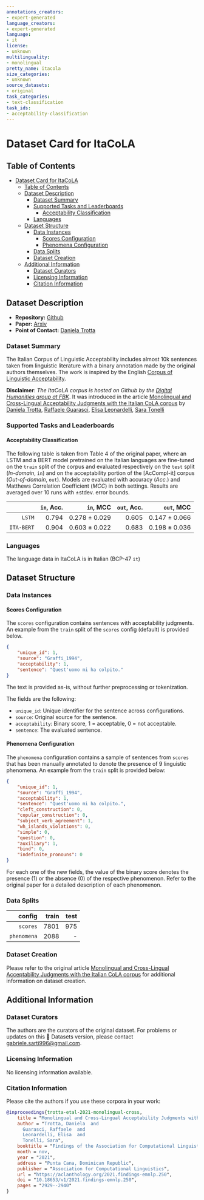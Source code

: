 ```yaml
---
annotations_creators:
- expert-generated
language_creators:
- expert-generated
language:
- it
license:
- unknown
multilinguality:
- monolingual
pretty_name: itacola
size_categories:
- unknown
source_datasets:
- original
task_categories:
- text-classification
task_ids:
- acceptability-classification
---
```


# Dataset Card for ItaCoLA

## Table of Contents

- [Dataset Card for ItaCoLA](#dataset-card-for-itacola)
  - [Table of Contents](#table-of-contents)
  - [Dataset Description](#dataset-description)
    - [Dataset Summary](#dataset-summary)
    - [Supported Tasks and Leaderboards](#supported-tasks-and-leaderboards)
      - [Acceptability Classification](#acceptability-classification)
    - [Languages](#languages)
  - [Dataset Structure](#dataset-structure)
    - [Data Instances](#data-instances)
      - [Scores Configuration](#scores-configuration)
      - [Phenomena Configuration](#phenomena-configuration)
    - [Data Splits](#data-splits)
    - [Dataset Creation](#dataset-creation)
  - [Additional Information](#additional-information)
    - [Dataset Curators](#dataset-curators)
    - [Licensing Information](#licensing-information)
    - [Citation Information](#citation-information)

## Dataset Description

- **Repository:** [Github](https://github.com/dhfbk/ItaCoLA-dataset)
- **Paper:** [Arxiv](http://ceur-ws.org/Vol-2765/paper169.pdf)
- **Point of Contact:** [Daniela Trotta](dtrotta@unisa.it)

### Dataset Summary

The Italian Corpus of Linguistic Acceptability includes almost 10k sentences taken from linguistic literature with a binary annotation made by the original authors themselves. The work is inspired by the English [Corpus of Linguistic Acceptability](https://nyu-mll.github.io/CoLA/).

**Disclaimer**: *The ItaCoLA corpus is hosted on Github by the [Digital Humanities group at FBK](https://dh.fbk.eu/)*. It was introduced in the article [Monolingual and Cross-Lingual Acceptability Judgments with the Italian CoLA corpus](https://arxiv.org/abs/2109.12053) by [Daniela Trotta](https://dh.fbk.eu/author/daniela/), [Raffaele Guarasci](https://www.icar.cnr.it/persone/guarasci/), [Elisa Leonardelli](https://dh.fbk.eu/author/elisa/), [Sara Tonelli](https://dh.fbk.eu/author/sara/)

### Supported Tasks and Leaderboards

#### Acceptability Classification

The following table is taken from Table 4 of the original paper, where an LSTM and a BERT model pretrained on the Italian languages are fine-tuned on the `train` split of the corpus and evaluated respectively on the `test` split (*In-domain*, `in`) and on the acceptability portion of the [AcCompl-it] corpus (*Out-of-domain*, `out`). Models are evaluated with accuracy (*Acc.*) and Matthews Correlation Coefficient (*MCC*) in both settings. Results are averaged over 10 runs with ±stdev. error bounds.

|          |  `in`, Acc.|  `in`, MCC| `out`, Acc.|`out`, MCC|
|---------:|-----------:|----------:|-----------:|---------:|
|`LSTM`    | 0.794      | 0.278 ± 0.029 | 0.605  | 0.147 ± 0.066 |
|`ITA-BERT`| 0.904      | 0.603 ± 0.022 | 0.683  | 0.198 ± 0.036 |

### Languages

The language data in ItaCoLA is in Italian (BCP-47 `it`)

## Dataset Structure

### Data Instances

#### Scores Configuration

The `scores` configuration contains sentences with acceptability judgments. An example from the `train` split of the `scores` config (default) is provided below.

```json
{
    "unique_id": 1,
    "source": "Graffi_1994",
    "acceptability": 1,
    "sentence": "Quest'uomo mi ha colpito."
}
```

The text is provided as-is, without further preprocessing or tokenization.

The fields are the following:

- `unique_id`: Unique identifier for the sentence across configurations.
- `source`: Original source for the sentence.
- `acceptability`: Binary score, 1 = acceptable, 0 = not acceptable.
- `sentence`: The evaluated sentence.

#### Phenomena Configuration

The `phenomena` configuration contains a sample of sentences from `scores` that has been manually annotated to denote the presence of 9 linguistic phenomena. An example from the `train` split is provided below:

```json
{
    "unique_id": 1,
    "source": "Graffi_1994",
    "acceptability": 1,
    "sentence": "Quest'uomo mi ha colpito.",
    "cleft_construction": 0,
    "copular_construction": 0,
    "subject_verb_agreement": 1,
    "wh_islands_violations": 0,
    "simple": 0,
    "question": 0,
    "auxiliary": 1,
    "bind": 0,
    "indefinite_pronouns": 0
}
```

For each one of the new fields, the value of the binary score denotes the presence (1) or the absence (0) of the respective phenomenon. Refer to the original paper for a detailed description of each phenomenon.

### Data Splits

|     config| train| test|
|----------:|-----:|----:|
|`scores`   | 7801 | 975 |
|`phenomena`| 2088 | -   |

### Dataset Creation

Please refer to the original article [Monolingual and Cross-Lingual Acceptability Judgments with the Italian CoLA corpus](https://arxiv.org/abs/2109.12053) for additional information on dataset creation.

## Additional Information

### Dataset Curators

The authors are the curators of the original dataset. For problems or updates on this 🤗 Datasets version, please contact [gabriele.sarti996@gmail.com](mailto:gabriele.sarti996@gmail.com).

### Licensing Information

No licensing information available.

### Citation Information

Please cite the authors if you use these corpora in your work:

```bibtex
@inproceedings{trotta-etal-2021-monolingual-cross,
    title = "Monolingual and Cross-Lingual Acceptability Judgments with the {I}talian {C}o{LA} corpus",
    author = "Trotta, Daniela  and
      Guarasci, Raffaele  and
      Leonardelli, Elisa  and
      Tonelli, Sara",
    booktitle = "Findings of the Association for Computational Linguistics: EMNLP 2021",
    month = nov,
    year = "2021",
    address = "Punta Cana, Dominican Republic",
    publisher = "Association for Computational Linguistics",
    url = "https://aclanthology.org/2021.findings-emnlp.250",
    doi = "10.18653/v1/2021.findings-emnlp.250",
    pages = "2929--2940"
}
```
